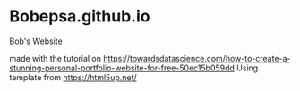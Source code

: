 # Bobepsa.github.io
Bob's Website

made with the tutorial on https://towardsdatascience.com/how-to-create-a-stunning-personal-portfolio-website-for-free-50ec15b059dd
Using template from https://html5up.net/

